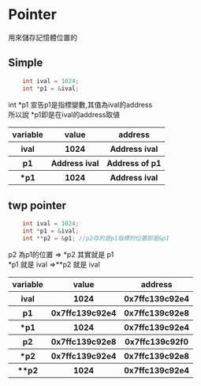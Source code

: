 # Pointer

用來儲存記憶體位置的



## Simple

```c++
    int ival = 1024;
    int *p1 = &ival;
```
int *p1 宣告p1是指標變數,其值為ival的address<br>
所以說 *p1即是在ival的address取値


<table>
    <thead>
        <tr>
            <th>variable</th>
            <th>value</th>
            <th>address</th>
        </tr>
    </thead>
    <tbody>
        <tr>
            <th>ival</th>
            <th>1024</th>
            <th>Address ival</th>
        </tr>
         <tr>
            <th>p1</th>            
            <th>Address ival</th>
            <th>Address of p1</th>
        </tr>
         <tr>
            <th>*p1</th>            
            <th>1024</th>
            <th>Address ival</th>
        </tr>  
    </tbody> 
</table>

## twp pointer
```c++
    int ival = 1024;
    int *p1 = &ival;
    int **p2 = &p1; //p2存的是p1指標的位置即是&p1
```

p2 為p1的位置 => *p2 其實就是 p1<br>
*p1 就是 ival     =>**p2 就是 ival<br>



<table>
    <thead>
        <tr>
            <th>variable</th>
            <th>value</th>
            <th>address</th>
        </tr>
    </thead>
    <tbody>
        <tr>
            <th>ival</th>
            <th>1024</th>
            <th>0x7ffc139c92e4</th>
        </tr>
         <tr>
            <th>p1</th>            
            <th>0x7ffc139c92e4</th>
            <th>0x7ffc139c92e8</th>
        </tr>
         <tr>
            <th>*p1</th>            
            <th>1024</th>
            <th>0x7ffc139c92e4</th>
        </tr> 
         <tr>
            <th>p2</th>            
            <th>0x7ffc139c92e8</th>
            <th>0x7ffc139c92f0</th>
        </tr>  
         <tr>
            <th>*p2</th>            
            <th>0x7ffc139c92e4</th>
            <th>0x7ffc139c92e8</th>
        </tr>  
         <tr>
            <th>**p2</th>            
            <th>1024</th>
            <th>0x7ffc139c92e4</th>
        </tr>        
    </tbody> 
</table>












